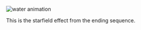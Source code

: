 ![water animation](https://raw.github.com/thentenaar/nes-demos/master/src/ff3-starfield/starfield.gif)

This is the starfield effect from the ending sequence.
